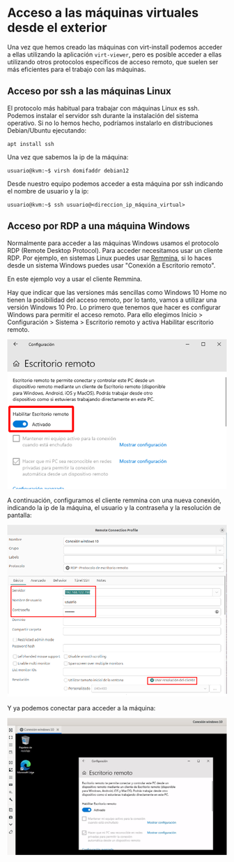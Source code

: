 # Acceso a las máquinas virtuales desde el exterior

Una vez que hemos creado las máquinas con virt-install podemos acceder a ellas utilizando la aplicación `virt-viewer`, pero es posible acceder a ellas utilizando otros protocolos específicos de acceso remoto, que suelen ser más eficientes para el trabajo con las máquinas.

## Acceso por ssh a las máquinas Linux

El protocolo más habitual para trabajar con máquinas Linux es ssh. Podemos instalar el servidor ssh durante la instalación del sistema operativo. Si no lo hemos hecho, podríamos instalarlo en distribuciones Debian/Ubuntu ejecutando:

    apt install ssh

Una vez que sabemos la ip de la máquina:

```
usuario@kvm:~$ virsh domifaddr debian12
```

Desde nuestro equipo podemos acceder a esta máquina por ssh indicando el nombre de usuario y la ip:

```
usuario@kvm:~$ ssh usuario@<direccion_ip_máquina_virtual>
```

## Acceso por RDP a una máquina Windows

Normalmente para acceder a las máquinas Windows usamos el protocolo RDP (Remote Desktop Protocol). Para acceder necesitamos usar un cliente RDP. Por ejemplo, en sistemas Linux puedes usar [Remmina](https://remmina.org/), si lo haces desde un sistema Windows puedes usar "Conexión a Escritorio remoto".

En este ejemplo voy a usar el cliente Remmina.

Hay que indicar que las versiones más sencillas como Windows 10 Home no tienen la posibilidad del acceso remoto, por lo tanto, vamos a utilizar una versión Windows 10 Pro. Lo primero que tenemos que hacer es configurar Windows para permitir el acceso remoto. Para ello elegimos Inicio > Configuración  > Sistema > Escritorio remoto y activa Habilitar escritorio remoto.

![acceso](img/acceso2.png)

A continuación, configuramos el cliente remmina con una nueva conexión, indicando la ip de la máquina, el usuario y la contraseña y la resolución de pantalla:

![acceso](img/acceso3.png)

Y ya podemos conectar para acceder a la máquina:

![acceso](img/acceso4.png)


